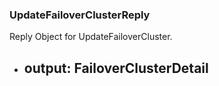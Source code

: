 ### UpdateFailoverClusterReply
Reply Object for UpdateFailoverCluster.

- output: FailoverClusterDetail
  - 
